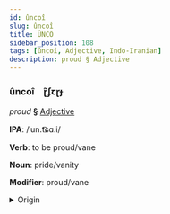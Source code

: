 ```yaml
---
id: ûncoî
slug: ûncoî
title: ÛNCO
sidebar_position: 108
tags: [ûncoî, Adjective, Indo-Iranian]
description: proud § Adjective
---
```


### ûncoî&emsp;<span kind="abugida">ɽ̃ʄꞇɽɟ</span>

*proud* **§** [Adjective](../../tags/Adjective)

**IPA**: /ˈun.t͡ɕɑ.i/

**Verb**: to be proud/vane

**Noun**: pride/vanity

**Modifier**: proud/vane

<details>
    <summary>Origin</summary>
    Hindi ऊंचाई ūñcāī [ũːn.t͡ʃäː.iː]<br/>
    <em>Indo-Iranian Language Family</em>
</details>